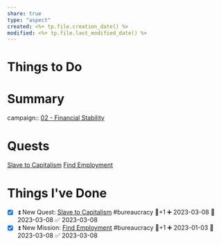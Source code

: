 ```yaml
---
share: true
type: "aspect"
created: <%+ tp.file.creation_date() %> 
modified: <%+ tp.file.last_modified_date() %>
---
```

 
# Things to Do

# Summary
campaign:: [02 - Financial Stability](./02%20-%20Financial%20Stability.md)
# Quests
[Slave to Capitalism](./Slave%20to%20Capitalism.md)
[Find Employment](./Find%20Employment.md)
# Things I've Done

- [x] ⏫ New Quest: [Slave to Capitalism](./Slave%20to%20Capitalism.md) #bureaucracy 🥄+1 ➕ 2023-03-08 📅 2023-03-08 ✅ 2023-03-08
- [x] ⏫ New Mission: [Find Employment](./Find%20Employment.md) #bureaucracy 🥄+1 ➕ 2023-01-03 📅 2023-03-08 ✅ 2023-03-08